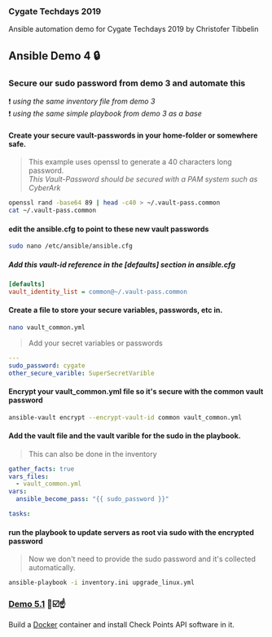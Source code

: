 ### Cygate Techdays 2019
Ansible automation demo for Cygate Techdays 2019 by Christofer Tibbelin
## Ansible Demo 4 :lock:
### Secure our sudo password from demo 3 and automate this
:exclamation: *using the same inventory file from demo 3*\
:exclamation: *using the same simple playbook from demo 3 as a base*
#### Create your secure vault-passwords in your home-folder or somewhere safe.
> This example uses openssl to generate a 40 characters long password.\
> _This Vault-Password should be secured with a PAM system such as CyberArk_
```sh
openssl rand -base64 89 | head -c40 > ~/.vault-pass.common
cat ~/.vault-pass.common
```
#### edit the ansible.cfg to point to these new vault passwords
```sh
sudo nano /etc/ansible/ansible.cfg
```
#####   Add this vault-id reference in the [defaults] section in ansible.cfg
```INI
[defaults]
vault_identity_list = common@~/.vault-pass.common
```
#### Create a file to store your secure variables, passwords, etc in.
```sh
nano vault_common.yml
```
> Add your secret variables or passwords
```YAML
---
sudo_password: cygate
other_secure_varible: SuperSecretVarible
```
#### Encrypt your vault_common.yml file so it's secure with the common vault password
```sh
ansible-vault encrypt --encrypt-vault-id common vault_common.yml
```
#### Add the vault file and the vault varible for the sudo in the playbook.
> This can also be done in the inventory
```YAML
gather_facts: true
vars_files:
  - vault_common.yml
vars:
  ansible_become_pass: "{{ sudo_password }}"

tasks:
```
#### run the playbook to update servers as root via sudo with the encrypted password
> Now we don't need to provide the sudo password and it's collected automatically.
```sh
ansible-playbook -i inventory.ini upgrade_linux.yml
```
### [Demo 5.1](../demo5_1/) :whale::ballot_box_with_check::point_up:
Build a [Docker](https://www.docker.com/) container and install Check Points API software in it.

